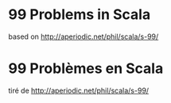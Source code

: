 # 99 Problems in Scala
based on http://aperiodic.net/phil/scala/s-99/

# 99 Problèmes en Scala
tiré de http://aperiodic.net/phil/scala/s-99/
